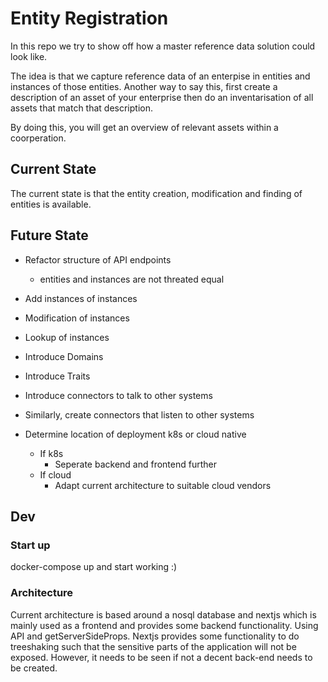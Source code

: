 # Entity Registration

In this repo we try to show off how a master reference data solution could look like.

The idea is that we capture reference data of an enterpise in entities and instances of those entities.
Another way to say this, first create a description of an asset of your enterprise then do an inventarisation of all assets that match that description.

By doing this, you will get an overview of relevant assets within a coorperation.

## Current State

The current state is that the entity creation, modification and finding of entities is available.

## Future State

- Refactor structure of API endpoints

  - entities and instances are not threated equal

- Add instances of instances
- Modification of instances
- Lookup of instances

- Introduce Domains
- Introduce Traits

- Introduce connectors to talk to other systems
- Similarly, create connectors that listen to other systems
- Determine location of deployment k8s or cloud native
  - If k8s
    - Seperate backend and frontend further
  - If cloud
    - Adapt current architecture to suitable cloud vendors

## Dev

### Start up

docker-compose up and start working :)

### Architecture

Current architecture is based around a nosql database and nextjs which is mainly used as a frontend and provides some backend functionality. Using API and getServerSideProps. Nextjs provides some functionality to do treeshaking such that the sensitive parts of the application will not be exposed. However, it needs to be seen if not a decent back-end needs to be created.

